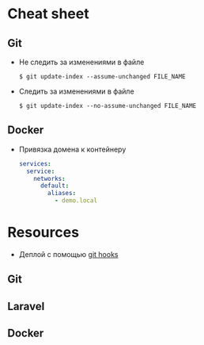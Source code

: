 # Cheat sheet
## Git
* Не следить за изменениями в файле 
    ```console
    $ git update-index --assume-unchanged FILE_NAME
    ```
* Следить за изменениями в файле 
    ```console
    $ git update-index --no-assume-unchanged FILE_NAME
    ```
## Docker
* Привязка домена к контейнеру
    ```yaml
    services:
      service:
        networks:
          default:
            aliases:
              - demo.local  
    ```
# Resources
* Деплой с помощью
   [git hooks](https://gist.github.com/noelboss/3fe13927025b89757f8fb12e9066f2fa)
## Git
## Laravel
## Docker